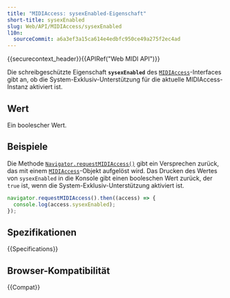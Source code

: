```yaml
---
title: "MIDIAccess: sysexEnabled-Eigenschaft"
short-title: sysexEnabled
slug: Web/API/MIDIAccess/sysexEnabled
l10n:
  sourceCommit: a6a3ef3a15ca614e4edbfc950ce49a275f2ec4ad
---
```


{{securecontext_header}}{{APIRef("Web MIDI API")}}

Die schreibgeschützte Eigenschaft **`sysexEnabled`** des [`MIDIAccess`](/de/docs/Web/API/MIDIAccess)-Interfaces gibt an, ob die System-Exklusiv-Unterstützung für die aktuelle MIDIAccess-Instanz aktiviert ist.

## Wert

Ein boolescher Wert.

## Beispiele

Die Methode [`Navigator.requestMIDIAccess()`](/de/docs/Web/API/Navigator/requestMIDIAccess) gibt ein Versprechen zurück, das mit einem [`MIDIAccess`](/de/docs/Web/API/MIDIAccess)-Objekt aufgelöst wird. Das Drucken des Wertes von `sysexEnabled` in die Konsole gibt einen booleschen Wert zurück, der `true` ist, wenn die System-Exklusiv-Unterstützung aktiviert ist.

```js
navigator.requestMIDIAccess().then((access) => {
  console.log(access.sysexEnabled);
});
```

## Spezifikationen

{{Specifications}}

## Browser-Kompatibilität

{{Compat}}
